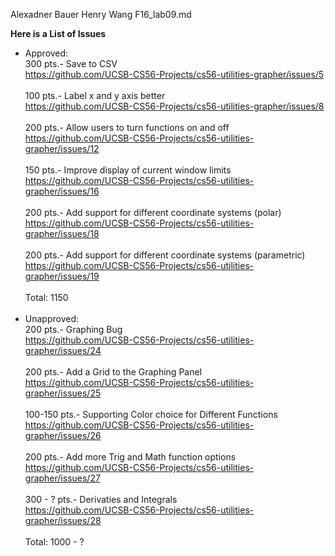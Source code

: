 Alexadner Bauer
Henry Wang
F16_lab09.md

**Here is a List of Issues**
* Approved:<br/>
300 pts.- Save to CSV<br/>
https://github.com/UCSB-CS56-Projects/cs56-utilities-grapher/issues/5<br/><br/>
100 pts.- Label x and y axis better<br/>
https://github.com/UCSB-CS56-Projects/cs56-utilities-grapher/issues/8<br/><br/>
200 pts.- Allow users to turn functions on and off<br/>
https://github.com/UCSB-CS56-Projects/cs56-utilities-grapher/issues/12<br/><br/>
150 pts.- Improve display of current window limits<br/>
https://github.com/UCSB-CS56-Projects/cs56-utilities-grapher/issues/16<br/><br/>
200 pts.- Add support for different coordinate systems (polar)<br/>
https://github.com/UCSB-CS56-Projects/cs56-utilities-grapher/issues/18<br/><br/>
200 pts.- Add support for different coordinate systems (parametric)<br/>
https://github.com/UCSB-CS56-Projects/cs56-utilities-grapher/issues/19<br/><br/>
Total: 1150<br/><br/>
* Unapproved:<br/>
200 pts.- Graphing Bug<br/>
https://github.com/UCSB-CS56-Projects/cs56-utilities-grapher/issues/24<br/><br/>
200 pts.- Add a Grid to the Graphing Panel<br/>
https://github.com/UCSB-CS56-Projects/cs56-utilities-grapher/issues/25<br/><br/>
100-150 pts.- Supporting Color choice for Different Functions<br/>
https://github.com/UCSB-CS56-Projects/cs56-utilities-grapher/issues/26<br/><br/>
200 pts.- Add more Trig and Math function options<br/>
https://github.com/UCSB-CS56-Projects/cs56-utilities-grapher/issues/27<br/><br/>
300 - ? pts.- Derivaties and Integrals<br/>
https://github.com/UCSB-CS56-Projects/cs56-utilities-grapher/issues/28<br/><br/>
Total: 1000 - ?<br/><br/>
